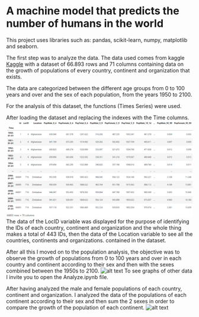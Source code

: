 # A machine model that predicts the number of humans in the world
This project uses libraries such as: pandas, scikit-learn, numpy, matplotlib and seaborn.

The first step was to analyze the data. The data used comes from kaggle [Kaggle](https://www.kaggle.com/ahmethoso/wpp-population-by-age-and-sex) 
with a dataset of 66.893 rows and 71 columns containing data on the growth of populations of every country, continent and organization that exists. 

The data are categorized between the different age groups from 0 to 100 years and over and the sex of each population, from the years 1950 to 2100.

For the analysis of this dataset, the functions (Times Series) were used.

After loading the dataset and replacing the indexes with the Time columns.
![alt text](https://github.com/Dar-rius/PopulationAnalyze/blob/main/img/popSet.png)
The data of the LocID variable was displayed for the purpose of identifying the IDs of each country, continent and organization and the whole thing makes a total of 443 IDs, then the data of the Location variable to see all the countries, continents and organizations. contained in the dataset.

After all this I moved on to the population analysis, the objective was to observe the growth of populations from 0 to 100 years and over in each country and continent according to their sex and then with the sexes combined between the 1950s to 2100.
![alt text]()
To see graphs of other data I invite you to open the Analyze.ipynb file.

After having analyzed the male and female populations of each country, continent and organization. I analyzed the data of the populations of each continent according to their sex and then sum the 2 sexes in order to compare the growth of the population of each continent.
![alt text]()
